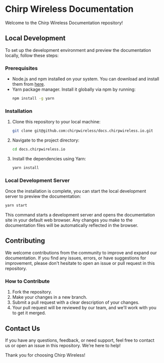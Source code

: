# Chirp Wireless Documentation

Welcome to the Chirp Wireless Documentation repository!

## Local Development

To set up the development environment and preview the documentation locally, follow these steps:

### Prerequisites

- Node.js and npm installed on your system. You can download and install them from [here](https://nodejs.org/).
- Yarn package manager. Install it globally via npm by running:
  ```sh
  npm install -g yarn
  ```

### Installation

1. Clone this repository to your local machine:
   ```sh
   git clone git@github.com:chirpwireless/docs.chirpwireless.io.git
   ```
2. Navigate to the project directory:
   ```sh
   cd docs.chirpwireless.io
   ```
3. Install the dependencies using Yarn:
   ```sh
   yarn install
   ```

### Local Development Server

Once the installation is complete, you can start the local development server to preview the documentation:

```sh
yarn start
```

This command starts a development server and opens the documentation site in your default web browser. Any changes you make to the documentation files will be automatically reflected in the browser.

## Contributing

We welcome contributions from the community to improve and expand our documentation. If you find any issues, errors, or have suggestions for improvement, please don't hesitate to open an issue or pull request in this repository.

### How to Contribute

1. Fork the repository.
2. Make your changes in a new branch.
3. Submit a pull request with a clear description of your changes.
4. Your pull request will be reviewed by our team, and we'll work with you to get it merged.

## Contact Us

If you have any questions, feedback, or need support, feel free to contact us or open an issue in this repository. We're here to help!

Thank you for choosing Chirp Wireless!